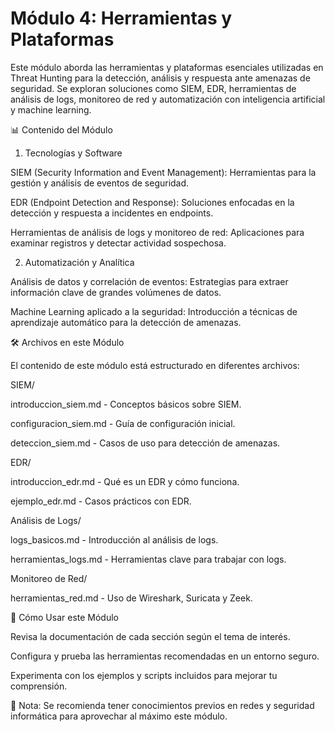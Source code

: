 # Módulo 4: Herramientas y Plataformas


Este módulo aborda las herramientas y plataformas esenciales utilizadas en Threat Hunting para la detección, análisis y respuesta ante amenazas de seguridad. Se exploran soluciones como SIEM, EDR, herramientas de análisis de logs, monitoreo de red y automatización con inteligencia artificial y machine learning.

📊 Contenido del Módulo

1. Tecnologías y Software

SIEM (Security Information and Event Management): Herramientas para la gestión y análisis de eventos de seguridad.

EDR (Endpoint Detection and Response): Soluciones enfocadas en la detección y respuesta a incidentes en endpoints.

Herramientas de análisis de logs y monitoreo de red: Aplicaciones para examinar registros y detectar actividad sospechosa.

2. Automatización y Analítica

Análisis de datos y correlación de eventos: Estrategias para extraer información clave de grandes volúmenes de datos.

Machine Learning aplicado a la seguridad: Introducción a técnicas de aprendizaje automático para la detección de amenazas.

🛠️ Archivos en este Módulo

El contenido de este módulo está estructurado en diferentes archivos:

SIEM/

introduccion_siem.md - Conceptos básicos sobre SIEM.

configuracion_siem.md - Guía de configuración inicial.

deteccion_siem.md - Casos de uso para detección de amenazas.

EDR/

introduccion_edr.md - Qué es un EDR y cómo funciona.

ejemplo_edr.md - Casos prácticos con EDR.

Análisis de Logs/

logs_basicos.md - Introducción al análisis de logs.

herramientas_logs.md - Herramientas clave para trabajar con logs.

Monitoreo de Red/

herramientas_red.md - Uso de Wireshark, Suricata y Zeek.



🚀 Cómo Usar este Módulo

Revisa la documentación de cada sección según el tema de interés.

Configura y prueba las herramientas recomendadas en un entorno seguro.

Experimenta con los ejemplos y scripts incluidos para mejorar tu comprensión.

📌 Nota: Se recomienda tener conocimientos previos en redes y seguridad informática para aprovechar al máximo este módulo.
